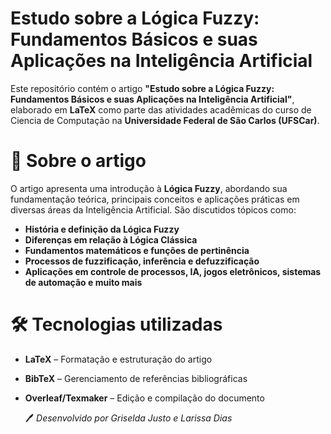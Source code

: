 # Estudo sobre a Lógica Fuzzy: Fundamentos Básicos e suas Aplicações na Inteligência Artificial

Este repositório contém o artigo **"Estudo sobre a Lógica Fuzzy: Fundamentos Básicos e suas Aplicações na Inteligência Artificial"**, elaborado em **LaTeX** como parte das atividades acadêmicas do curso de Ciencia de Computação na **Universidade Federal de São Carlos (UFSCar)**.

# 📄 Sobre o artigo
O artigo apresenta uma introdução à **Lógica Fuzzy**, abordando sua fundamentação teórica, principais conceitos e aplicações práticas em diversas áreas da Inteligência Artificial. São discutidos tópicos como:

- **História e definição da Lógica Fuzzy**  
- **Diferenças em relação à Lógica Clássica**  
- **Fundamentos matemáticos e funções de pertinência**  
- **Processos de fuzzificação, inferência e defuzzificação**  
- **Aplicações em controle de processos, IA, jogos eletrônicos, sistemas de automação e muito mais**  

# 🛠 Tecnologias utilizadas
- **LaTeX** – Formatação e estruturação do artigo  
- **BibTeX** – Gerenciamento de referências bibliográficas  
- **Overleaf/Texmaker** – Edição e compilação do documento

  🖊 *Desenvolvido por Griselda Justo e Larissa Dias*  
